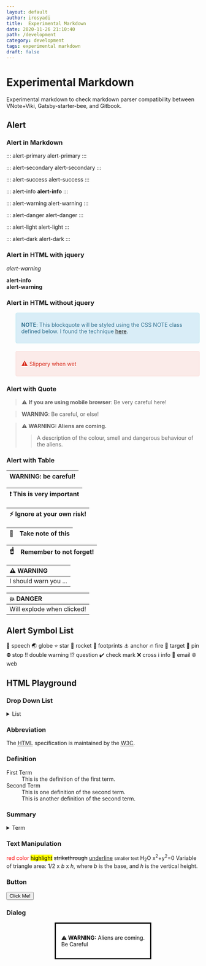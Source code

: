 ```yaml
---
layout: default
author: irosyadi
title:  Experimental Markdown
date: 2020-11-26 21:10:40
path: /development
category: development
tags: experimental markdown
draft: false
---
```


#  Experimental Markdown

Experimental markdown to check markdown parser compatibility between VNote+Viki, Gatsby-starter-bee, and Gitbook.


## Alert

### Alert in Markdown

::: alert-primary
alert-primary
:::

::: alert-secondary
alert-secondary
:::

::: alert-success
alert-success
:::

::: alert-info
**alert-info**
:::

::: alert-warning
alert-warning
:::

::: alert-danger
alert-danger
:::

::: alert-light
alert-light
:::

::: alert-dark
alert-dark
:::

### Alert in HTML with jquery

<div class="alert-warning">
<p><em>alert-warning</em></p>
</div>

<div class="alert alert-info">
  <i class="fas fa-info-circle"></i> <strong>alert-info</strong>
</div>

<div class="alert alert-warning">
  <i class="fas fa-warning-circle"></i> <strong>alert-warning</strong>
</div>

### Alert in HTML without jquery

<div class=NOTE></div>

> **NOTE**: This blockquote will be styled using the CSS NOTE class defined below.
> I found the technique [here](https://developer.run/17).

<div class=DANGER></div>

> Slippery when wet

<style>
.NOTE+blockquote {
padding: 8px 35px 8px 14px;
margin-bottom: 20px;
border-radius: 4px;
background-color: #d9edf7;
border: 1px solid #bce8f1;
}
.NOTE+blockquote p {
color: #31708f;
}
.DANGER+blockquote {
padding: 8px 35px 8px 14px;
margin-bottom: 20px;
text-shadow: 0 1px 0 rgba(255,255,255,0.5);
background-color: rgba(232,76,61,0.1);
border-radius: 4px;
border: 1px solid rgba(232,76,61,0.1);
}
.DANGER+blockquote p {
color: #d82a1a;
}
.DANGER+blockquote p:before {
content: "⚠ ";
font-weight: bold;
font-size: larger;
display: inline;
}
</style>

### Alert with Quote

> ⚠️ **If you are using mobile browser**: Be very careful here!

> **WARNING**: Be careful, or else!


> **⚠️ WARNING: Aliens are coming.**
> > A description of the colour, smell and dangerous behaviour of the aliens.

### Alert with Table

| WARNING: be careful! |
| -------------------- |

| ❗️  This is very important |
| ------------------------- |

| ⚡️        Ignore at your own risk! |
| ---------------------------------- |

| 📝        | Take note of this       |
|---------------|:------------------------|

| ☝️  | Remember to not forget! |
| --- | :---------------------- |

| ⚠️ WARNING            |
| :-------------------- |
| I should warn you ... |

| 💥 DANGER                  |
| :------------------------- |
| Will explode when clicked! |


## Alert Symbol List

💬 speech
🌏️ globe
⭐️ star
🚀 rocket
👣 footprints
⚓️ anchor
🔥 fire
🎯 target
📌 pin
⛔ stop
‼️ double warning
⁉️ question
✔️ check mark
❌ cross
ℹ️ info
📧 email
🌐 web

## HTML Playground

### Drop Down List

<details>
  <summary>List</summary>
  <p>
    <ul>
      <li>irosyadi: https://irosyadi.netlify.app</li>
      <li>irosyadi: https://irosyadi.gitbook.io</li>
      <li>irosyadi: https://irosyadi.github.io</li>
    </ul>
  </p>
</details>


### Abbreviation

The <abbr title="Hyper Text Markup Language">HTML</abbr> specification is maintained by the <abbr title="World Wide Web Consortium">W3C</abbr>.


### Definition

<dl>
<dt>First Term</dt>
<dd>This is the definition of the first term.</dd>
<dt>Second Term</dt>
<dd>This is one definition of the second term. </dd>
<dd>This is another definition of the second term.</dd>
</dl>

### Summary

<details>
  <summary>Term</summary>
  <p>Term is explanation of something</p>
</details>

### Text Manipulation

<font color=red>red color</font>
<mark>highlight</mark>
<del>strikethrough</del> 
<ins>underline</ins>
<small>smaller text</small>
H<sub>2</sub>O
x<sup>2</sup>+y<sup>2</sup>=0
Variable of triangle area: 1/2 x <var>b</var> x <var>h</var>, where <var>b</var> is the base, and <var>h</var> is the vertical height.

### Button

<button type="button" onclick="alert('Hello world!')">Click Me!</button>

### Dialog

<dialog open>
  <p> <strong>⚠️ WARNING:</strong> Aliens are coming. <br> Be Careful </p>
</dialog>
